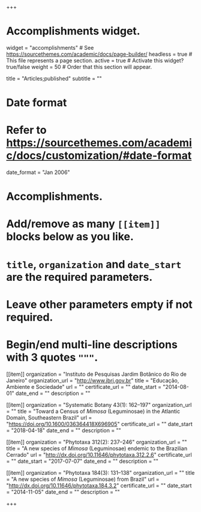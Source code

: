 +++
# Accomplishments widget.
widget = "accomplishments"  # See https://sourcethemes.com/academic/docs/page-builder/
headless = true  # This file represents a page section.
active = true  # Activate this widget? true/false
weight = 50  # Order that this section will appear.

title = "Articles;published"
subtitle = ""

# Date format
#   Refer to https://sourcethemes.com/academic/docs/customization/#date-format
date_format = "Jan 2006"

# Accomplishments.
#   Add/remove as many `[[item]]` blocks below as you like.
#   `title`, `organization` and `date_start` are the required parameters.
#   Leave other parameters empty if not required.
#   Begin/end multi-line descriptions with 3 quotes `"""`.

[[item]]
  organization = "Instituto de Pesquisas Jardim Botânico do Rio de Janeiro"
  organization_url = "http://www.jbrj.gov.br"
  title = "Educação, Ambiente e Sociedade"
  url = ""
  certificate_url = ""
  date_start = "2014-08-01"
  date_end = ""
  description = ""

[[item]]
  organization = "Systematic Botany 43(1): 162–197"
  organization_url = ""
  title = "Toward a Census of *Mimosa* (Leguminosae) in the Atlantic Domain, Southeastern Brazil"
  url = "https://doi.org/10.1600/036364418X696905"
  certificate_url = ""
  date_start = "2018-04-18"
  date_end = ""
  description = ""
  
[[item]]
  organization = "Phytotaxa 312(2): 237–246"
  organization_url = ""
  title = "A new species of *Mimosa* (Leguminosae) endemic to the Brazilian Cerrado"
  url = "http://dx.doi.org/10.11646/phytotaxa.312.2.6"
  certificate_url = ""
  date_start = "2017-07-07"
  date_end = ""
  description = ""

[[item]]
  organization = "Phytotaxa 184(3): 131–138"
  organization_url = ""
  title = "A new species of *Mimosa* (Leguminosae) from Brazil"
  url = "http://dx.doi.org/10.11646/phytotaxa.184.3.2"
  certificate_url = ""
  date_start = "2014-11-05"
  date_end = ""
  description = ""

+++
